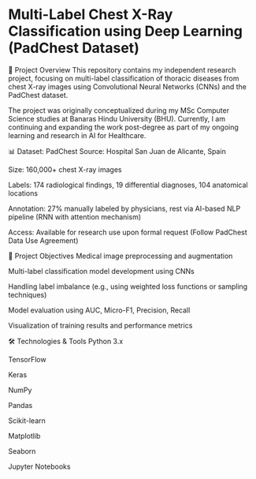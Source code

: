 # Multi-Label Chest X-Ray Classification using Deep Learning (PadChest Dataset)
📍 Project Overview
This repository contains my independent research project, focusing on multi-label classification of thoracic diseases from chest X-ray images using Convolutional Neural Networks (CNNs) and the PadChest dataset.

The project was originally conceptualized during my MSc Computer Science studies at Banaras Hindu University (BHU).
Currently, I am continuing and expanding the work post-degree as part of my ongoing learning and research in AI for Healthcare.

📊 Dataset: PadChest
Source: Hospital San Juan de Alicante, Spain

Size: 160,000+ chest X-ray images

Labels: 174 radiological findings, 19 differential diagnoses, 104 anatomical locations

Annotation: 27% manually labeled by physicians, rest via AI-based NLP pipeline (RNN with attention mechanism)

Access: Available for research use upon formal request (Follow PadChest Data Use Agreement)

🎯 Project Objectives
Medical image preprocessing and augmentation

Multi-label classification model development using CNNs

Handling label imbalance (e.g., using weighted loss functions or sampling techniques)

Model evaluation using AUC, Micro-F1, Precision, Recall

Visualization of training results and performance metrics

🛠️ Technologies & Tools
Python 3.x

TensorFlow

Keras

NumPy

Pandas

Scikit-learn

Matplotlib

Seaborn

Jupyter Notebooks
